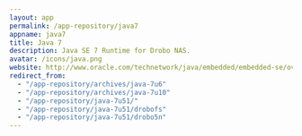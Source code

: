 ```yaml
---
layout: app
permalink: /app-repository/java7
appname: java7
title: Java 7
description: Java SE 7 Runtime for Drobo NAS.
avatar: /icons/java.png
website: http://www.oracle.com/technetwork/java/embedded/embedded-se/overview/index.html
redirect_from:
  - "/app-repository/archives/java-7u6"
  - "/app-repository/archives/java-7u10"
  - "/app-repository/java-7u51/"
  - "/app-repository/java-7u51/drobofs"
  - "/app-repository/java-7u51/drobo5n"
---
```


